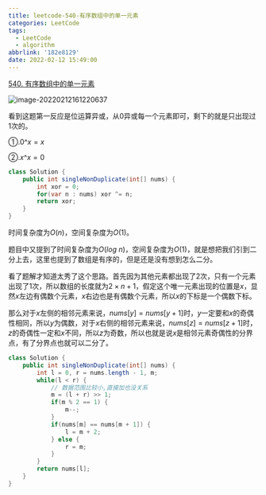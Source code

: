 ```yaml
---
title: leetcode-540-有序数组中的单一元素
categories: LeetCode
tags:
  - LeetCode
  - algorithm
abbrlink: '182e8129'
date: 2022-02-12 15:49:00
---
```


[540. 有序数组中的单一元素](https://leetcode-cn.com/problems/single-element-in-a-sorted-array/)

![image-20220212161220637](https://gitee.com/cao_ziqiang/img/raw/master/20220212161220.png)

看到这题第一反应是位运算异或，从0异或每一个元素即可，剩下的就是只出现过1次的。

①.$0 \text{^} x = x$

②.$x\text{^}x = 0$

```java
class Solution {
    public int singleNonDuplicate(int[] nums) {
        int xor = 0;
        for(var n : nums) xor ^= n;
        return xor;
    }
}
```

时间复杂度为$O(n)$，空间复杂度为$O(1)$。

题目中又提到了时间复杂度为$O(log\ n)$，空间复杂度为$O(1)$，就是想把我们引到二分上去，这里也提到了数组是有序的，但是还是没有想到怎么二分。

看了题解才知道太秀了这个思路。首先因为其他元素都出现了2次，只有一个元素出现了1次，所以数组的长度就为$2\times n +1$，假定这个唯一元素出现的位置是$x$，显然$x$左边有偶数个元素，$x$右边也是有偶数个元素，所以$x$的下标是一个偶数下标。

那么对于$x$左侧的相邻元素来说，$nums[y] = nums[y+1]$时，$y$一定要和$x$的奇偶性相同，所以$y$为偶数，对于$x$右侧的相邻元素来说，$nums[z]=nums[z+1]$时，$z$的奇偶性一定和$x$不同，所以$z$为奇数，所以也就是说$x$是相邻元素奇偶性的分界点，有了分界点也就可以二分了。

```java
class Solution {
    public int singleNonDuplicate(int[] nums) {
        int l = 0, r = nums.length - 1, m;
        while(l < r) {
            // 数据范围比较小,直接加也没关系
            m = (l + r) >> 1;
            if(m % 2 == 1) {
                m--;
            }
            if(nums[m] == nums[m + 1]) {
                l = m + 2;
            } else {
                r = m;
            }
        }
        return nums[l];
    }
}
```

